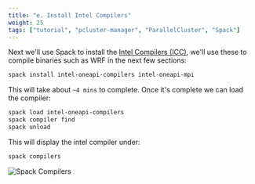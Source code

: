 ```yaml
---
title: "e. Install Intel Compilers"
weight: 25
tags: ["tutorial", "pcluster-manager", "ParallelCluster", "Spack"]
---
```


Next we'll use Spack to install the [Intel Compilers (ICC)](https://www.intel.com/content/www/us/en/developer/tools/oneapi/toolkits.html), we'll use these to compile binaries such as WRF in the next few sections:

```bash
spack install intel-oneapi-compilers intel-oneapi-mpi
```

This will take about `~4 mins` to complete. Once it's complete we can load the compiler:

```bash
spack load intel-oneapi-compilers
spack compiler find
spack unload
```

This will display the intel compiler under:

```bash
spack compilers
```

![Spack Compilers](/images/pcluster/spack-compilers.png)